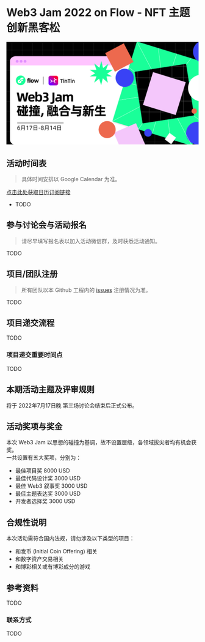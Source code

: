# Web3 Jam 2022 on Flow - NFT 主题创新黑客松

![banner](/assets/banner.png)

## 活动时间表

> 具体时间安排以 Google Calendar 为准。

[点击此处获取日历订阅链接](https://calendar.google.com/calendar/u/1?cid=Y19wcGZwYmYwa2ltMHJrbnZoOWJhdmJscHA4b0Bncm91cC5jYWxlbmRhci5nb29nbGUuY29t)

- TODO

## 参与讨论会与活动报名

> 请尽早填写报名表以加入活动微信群，及时获悉活动通知。

TODO

## 项目/团队注册

> 所有团队以本 Github 工程内的 [issues](https://github.com/FlowFans/web3jam-2022-summer/issues) 注册情况为准。

TODO

## 项目递交流程

TODO

### 项目递交重要时间点

TODO

## 本期活动主题及评审规则

将于 2022年7月17日晚 第三场讨论会结束后正式公布。

## 活动奖项与奖金

本次 Web3 Jam 以思想的碰撞为基调，故不设置层级，各领域拔尖者均有机会获奖。  
一共设置有五大奖项，分别为：

- 最佳项目奖 8000 USD
- 最佳代码设计奖 3000 USD
- 最佳 Web3 叙事奖 3000 USD
- 最佳主题表达奖 3000 USD
- 开发者选择奖 3000 USD

## 合规性说明

本次活动需符合国内法规，请勿涉及以下类型的项目：

- 和发币 (Initial Coin Offering) 相关
- 和数字资产交易相关
- 和博彩相关或有博彩成分的游戏

## 参考资料

TODO

### 联系方式

TODO
